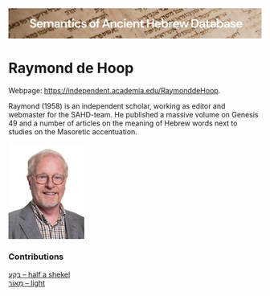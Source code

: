 <html><body><img id="banner" src="../../images/banners/banner.png" alt="banner" /></body></html>

# Raymond de Hoop

Webpage: <a href="https://independent.academia.edu/RaymonddeHoop/">https://independent.academia.edu/RaymonddeHoop</a>.


Raymond (1958) is an independent scholar, working as editor and webmaster for the SAHD-team. He published a massive volume on Genesis 49 and a number of articles on the meaning of Hebrew words next to studies on the Masoretic accentuation.

![raymond de hoop](../images/photos/raymond_de_hoop.jpg "Raymond de Hoop")


### Contributions
[בֶּקַע – half a shekel](../words/beqa3.md)<br>[מָאוֹר – light](../words/ma2or.md)<br>